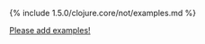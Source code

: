 {% include 1.5.0/clojure.core/not/examples.md %}

[Please add examples!](https://github.com/arrdem/grimoire/edit/master/_includes/1.6.0/clojure.core/not/examples.md)
